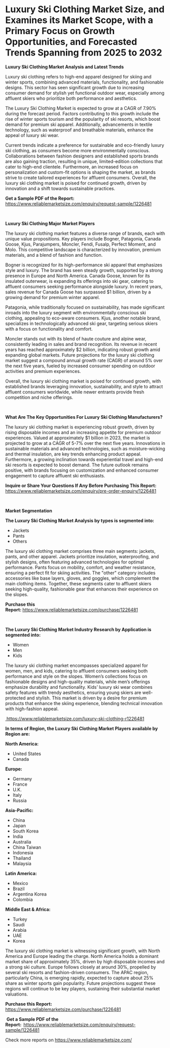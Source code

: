 <p><h1>Luxury Ski Clothing Market Size, and Examines its Market Scope, with a Primary Focus on Growth Opportunities, and Forecasted Trends Spanning from 2025 to 2032</h1></p><p><strong>Luxury Ski Clothing Market Analysis and Latest Trends</strong></p>
<p><p>Luxury ski clothing refers to high-end apparel designed for skiing and winter sports, combining advanced materials, functionality, and fashionable designs. This sector has seen significant growth due to increasing consumer demand for stylish yet functional outdoor wear, especially among affluent skiers who prioritize both performance and aesthetics.</p><p>The Luxury Ski Clothing Market is expected to grow at a CAGR of 7.90% during the forecast period. Factors contributing to this growth include the rise of winter sports tourism and the popularity of ski resorts, which boost demand for premium ski apparel. Additionally, advancements in textile technology, such as waterproof and breathable materials, enhance the appeal of luxury ski wear.</p><p>Current trends indicate a preference for sustainable and eco-friendly luxury ski clothing, as consumers become more environmentally conscious. Collaborations between fashion designers and established sports brands are also gaining traction, resulting in unique, limited-edition collections that cater to high-end clientele. Furthermore, an increased focus on personalization and custom-fit options is shaping the market, as brands strive to create tailored experiences for affluent consumers. Overall, the luxury ski clothing market is poised for continued growth, driven by innovation and a shift towards sustainable practices.</p></p>
<p><strong>Get a Sample PDF of the Report:&nbsp;</strong> <a href="https://www.reliablemarketsize.com/enquiry/request-sample/1226481?utm_campaign=3016&utm_medium=2&utm_source=Github&utm_content=ia&utm_term=04042025&utm_id=luxury-ski-clothing">https://www.reliablemarketsize.com/enquiry/request-sample/1226481</a></p>
<p>&nbsp;</p>
<p><strong>Luxury Ski Clothing Major Market Players</strong></p>
<p><p>The luxury ski clothing market features a diverse range of brands, each with unique value propositions. Key players include Bogner, Patagonia, Canada Goose, Kjus, Parajumpers, Moncler, Fendi, Fusalp, Perfect Moment, and Molo. This competitive landscape is characterized by innovation, premium materials, and a blend of fashion and function.</p><p>Bogner is recognized for its high-performance ski apparel that emphasizes style and luxury. The brand has seen steady growth, supported by a strong presence in Europe and North America. Canada Goose, known for its insulated outerwear, is expanding its offerings into ski gear, catering to affluent consumers seeking performance alongside luxury. In recent years, sales revenue for Canada Goose has surpassed $1 billion, driven by a growing demand for premium winter apparel.</p><p>Patagonia, while traditionally focused on sustainability, has made significant inroads into the luxury segment with environmentally conscious ski clothing, appealing to eco-aware consumers. Kjus, another notable brand, specializes in technologically advanced ski gear, targeting serious skiers with a focus on functionality and comfort.</p><p>Moncler stands out with its blend of haute couture and alpine wear, consistently leading in sales and brand recognition. Its revenue in recent years has reached approximately $2 billion, indicating robust growth amid expanding global markets. Future projections for the luxury ski clothing market suggest a compound annual growth rate (CAGR) of around 5% over the next five years, fueled by increased consumer spending on outdoor activities and premium experiences.</p><p>Overall, the luxury ski clothing market is poised for continued growth, with established brands leveraging innovation, sustainability, and style to attract affluent consumers worldwide, while newer entrants provide fresh competition and niche offerings.</p></p>
<p>&nbsp;</p>
<p><strong>What Are The Key Opportunities For Luxury Ski Clothing Manufacturers?</strong></p>
<p><p>The luxury ski clothing market is experiencing robust growth, driven by rising disposable incomes and an increasing appetite for premium outdoor experiences. Valued at approximately $1 billion in 2023, the market is projected to grow at a CAGR of 5-7% over the next five years. Innovations in sustainable materials and advanced technologies, such as moisture-wicking and thermal insulation, are key trends enhancing product appeal. Furthermore, a growing inclination towards experiential travel and high-end ski resorts is expected to boost demand. The future outlook remains positive, with brands focusing on customization and enhanced consumer engagement to capture affluent ski enthusiasts.</p></p>
<p><strong>Inquire or Share Your Questions If Any Before Purchasing This Report:</strong> <a href="https://www.reliablemarketsize.com/enquiry/pre-order-enquiry/1226481?utm_campaign=3016&utm_medium=2&utm_source=Github&utm_content=ia&utm_term=04042025&utm_id=luxury-ski-clothing">https://www.reliablemarketsize.com/enquiry/pre-order-enquiry/1226481</a></p>
<p>&nbsp;</p>
<p><strong>Market Segmentation</strong></p>
<p><strong>The Luxury Ski Clothing Market Analysis by types is segmented into:</strong></p>
<p><ul><li>Jackets</li><li>Pants</li><li>Others</li></ul></p>
<p><p>The luxury ski clothing market comprises three main segments: jackets, pants, and other apparel. Jackets prioritize insulation, waterproofing, and stylish designs, often featuring advanced technologies for optimal performance. Pants focus on mobility, comfort, and weather resistance, ensuring a perfect fit for skiing activities. The "other" category includes accessories like base layers, gloves, and goggles, which complement the main clothing items. Together, these segments cater to affluent skiers seeking high-quality, fashionable gear that enhances their experience on the slopes.</p></p>
<p><strong>Purchase this Report:&nbsp;</strong><a href="https://www.reliablemarketsize.com/purchase/1226481?utm_campaign=3016&utm_medium=2&utm_source=Github&utm_content=ia&utm_term=04042025&utm_id=luxury-ski-clothing">https://www.reliablemarketsize.com/purchase/1226481</a></p>
<p>&nbsp;</p>
<p><strong>The Luxury Ski Clothing Market Industry Research by Application is segmented into:</strong></p>
<p><ul><li>Women</li><li>Men</li><li>Kids</li></ul></p>
<p><p>The luxury ski clothing market encompasses specialized apparel for women, men, and kids, catering to affluent consumers seeking both performance and style on the slopes. Women’s collections focus on fashionable designs and high-quality materials, while men’s offerings emphasize durability and functionality. Kids’ luxury ski wear combines safety features with trendy aesthetics, ensuring young skiers are well-protected and stylish. This market is driven by a desire for premium products that enhance the skiing experience, blending technical innovation with high-fashion appeal.</p></p>
<p><a href="https://www.reliablemarketsize.com/luxury-ski-clothing-r1226481?utm_campaign=3016&utm_medium=2&utm_source=Github&utm_content=ia&utm_term=04042025&utm_id=luxury-ski-clothing">&nbsp;https://www.reliablemarketsize.com/luxury-ski-clothing-r1226481</a></p>
<p><strong>In terms of Region, the Luxury Ski Clothing Market Players available by Region are:</strong></p>
<p>
    <p> <strong> North America: </strong>
        <ul>
            <li>United States</li>
            <li>Canada</li>
        </ul>
        </p> 
    <p> <strong> Europe: </strong>
        <ul>
            <li>Germany</li>
            <li>France</li>
            <li>U.K.</li>
            <li>Italy</li>
            <li>Russia</li>
        </ul>
        </p> 
    <p> <strong> Asia-Pacific: </strong>
        <ul>
            <li>China</li>
            <li>Japan</li>
            <li>South Korea</li>
            <li>India</li>
            <li>Australia</li>
            <li>China Taiwan</li>
            <li>Indonesia</li>
            <li>Thailand</li>
            <li>Malaysia</li>
        </ul>
        </p> 
    <p> <strong> Latin America: </strong>
        <ul>
            <li>Mexico</li>
            <li>Brazil</li>
            <li>Argentina Korea</li>
            <li>Colombia</li>
        </ul>
        </p> 
    <p> <strong> Middle East & Africa: </strong>
        <ul>
            <li>Turkey</li>
            <li>Saudi</li>
            <li>Arabia</li>
            <li>UAE</li>
            <li>Korea</li>
        </ul>
    </p>
    </p>
<p><p>The luxury ski clothing market is witnessing significant growth, with North America and Europe leading the charge. North America holds a dominant market share of approximately 35%, driven by high disposable incomes and a strong ski culture. Europe follows closely at around 30%, propelled by several ski resorts and fashion-driven consumers. The APAC region, particularly China, is emerging rapidly, expected to capture about 25% share as winter sports gain popularity. Future projections suggest these regions will continue to be key players, sustaining their substantial market valuations.</p></p>
<p><strong>Purchase this Report: </strong><a href="https://www.reliablemarketsize.com/purchase/1226481?utm_campaign=3016&utm_medium=2&utm_source=Github&utm_content=ia&utm_term=04042025&utm_id=luxury-ski-clothing">https://www.reliablemarketsize.com/purchase/1226481</a></p>
<p>&nbsp;<strong>Get a Sample PDF of the Report:&nbsp;&nbsp;</strong><a href="https://www.reliablemarketsize.com/enquiry/request-sample/1226481?utm_campaign=3016&utm_medium=2&utm_source=Github&utm_content=ia&utm_term=04042025&utm_id=luxury-ski-clothing">https://www.reliablemarketsize.com/enquiry/request-sample/1226481</a></p>
<p><strong></strong></p>
<p>Check more reports on <a href="https://www.reliablemarketsize.com/?utm_campaign=3016&utm_medium=2&utm_source=Github&utm_content=ia&utm_term=04042025&utm_id=luxury-ski-clothing">https://www.reliablemarketsize.com/</a></p>